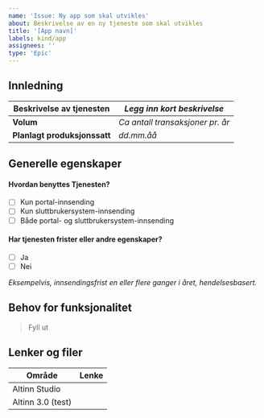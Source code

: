 ```yaml
---
name: 'Issue: Ny app som skal utvikles'
about: Beskrivelse av en ny tjeneste som skal utvikles
title: '[App navn]'
labels: kind/app
assignees: ''
type: 'Epic'
---
```


## Innledning

| Beskrivelse av tjenesten     | _Legg inn kort beskrivelse_      |
| ---------------------------- | -------------------------------- |
| **Volum**                    | _Ca antall transaksjoner pr. år_ |
| **Planlagt produksjonssatt** | _dd.mm.åå_                       |

## Generelle egenskaper

#### Hvordan benyttes Tjenesten?

- [ ] Kun portal-innsending
- [ ] Kun sluttbrukersystem-innsending
- [ ] Både portal- og sluttbrukersystem-innsending

#### Har tjenesten frister eller andre egenskaper?

- [ ] Ja
- [ ] Nei

_Eksempelvis, innsendingsfrist en eller flere ganger i året, hendelsesbasert._

## Behov for funksjonalitet

> Fyll ut

## Lenker og filer

| Område            | Lenke |
| ----------------- | ----- |
| Altinn Studio     |       |
| Altinn 3.0 (test) |       |
